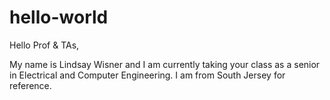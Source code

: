 # hello-world
Hello Prof & TAs,

My name is Lindsay Wisner and I am currently taking your class as a senior in Electrical and Computer Engineering. I am from South Jersey for reference. 
